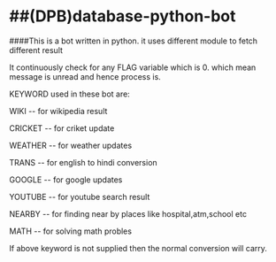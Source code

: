##(DPB)database-python-bot
========================

####This is a bot written in python. 
it uses different module to fetch different result

It continuously check for any FLAG variable which is 0.
which mean message is unread and hence process is.


KEYWORD used in these bot are:

WIKI -- for wikipedia result

CRICKET -- for criket update

WEATHER -- for weather updates

TRANS -- for english to hindi conversion

GOOGLE -- for google updates

YOUTUBE -- for youtube search result

NEARBY -- for finding near by places like hospital,atm,school etc

MATH -- for solving math probles


If above keyword is not supplied then the normal conversion will carry.



